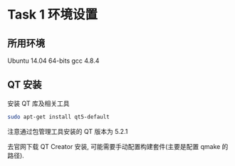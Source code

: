 # Task 1 环境设置

## 所用环境

Ubuntu 14.04 64-bits
gcc 4.8.4

## QT 安装

安装 QT 库及相关工具
```sh
sudo apt-get install qt5-default
```
注意通过包管理工具安装的 QT 版本为 5.2.1

去官网下载 QT Creator 安装, 可能需要手动配置构建套件(主要是配置 qmake 的路径).

